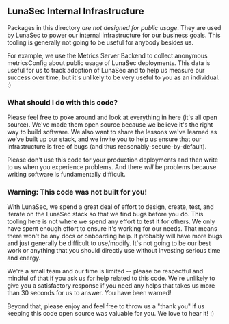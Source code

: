 <!--
  ~ Copyright by LunaSec (owned by Refinery Labs, Inc)
  ~
  ~ Licensed under the Creative Commons Attribution-ShareAlike 4.0 International
  ~ (the "License"); you may not use this file except in compliance with the
  ~ License. You may obtain a copy of the License at
  ~
  ~ https://creativecommons.org/licenses/by-sa/4.0/legalcode
  ~
  ~ See the License for the specific language governing permissions and
  ~ limitations under the License.
  ~
-->
## LunaSec Internal Infrastructure
Packages in this directory *are not designed for public usage*. They are used by LunaSec to power our internal 
infrastructure for our business goals. This tooling is generally not going to be useful for anybody besides us.

For example, we use the Metrics Server Backend to collect anonymous metricsConfig about public usage of LunaSec deployments. 
This data is useful for us to track adoption of LunaSec and to help us measure our success over time, but it's unlikely
to be very useful to you as an individual. :)

### What should I do with this code?
Please feel free to poke around and look at everything in here (it's all open source). We've made them open source 
because we believe it's the right way to build software. We also want to share the lessons we've learned as we've built 
up our stack, and we invite you to help us ensure that our infrastructure is free of bugs 
(and thus reasonably-secure-by-default).

Please don't use this code for your production deployments and then write to us when you experience problems. 
And there _will_ be problems because writing software is fundamentally difficult.

### Warning: This code was not built for you!
With LunaSec, we spend a great deal of effort to design, create, test, and iterate on the LunaSec stack so that we find 
bugs before you do. This tooling here is not where we spend any effort to test it for others. We only have spent enough 
effort to ensure it's working for our needs. That means there won't be any docs or onboarding help. It probably will 
have more bugs and just generally be difficult to use/modify. It's not going to be our best work or anything that you 
should directly use without investing serious time and energy.

We're a small team and our time is limited -- please be respectful and mindful of that if you ask us for help related
to this code. We're unlikely to give you a satisfactory response if you need any helps that takes us more than 30 
seconds for us to answer. You have been warned!

Beyond that, please enjoy and feel free to throw us a "thank you" if us keeping this code open source was valuable for 
you. We love to hear it! :)
